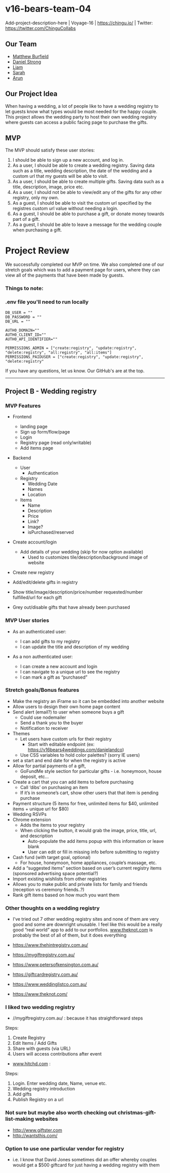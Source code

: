 # v16-bears-team-04
Add-project-description-here | Voyage-16 | https://chingu.io/ | Twitter: https://twitter.com/ChinguCollabs

## Our Team

- [Matthew Burfield](https://github.com/matthew-burfield)
- [Daniel Strong](https://github.com/dastrong)
- [Liam](https://github.com/Liam345)
- [Sarah](https://github.com/smellaphant)
- [Arun](https://github.com/ArunJose)

## Our Project Idea

When having a wedding, a lot of people like to have a wedding registry to let guests know what types would be most needed for the happy couple. This project allows the wedding party to host their own wedding registry where guests can access a public facing page to purchase the gifts.

## MVP

The MVP should satisfy these user stories:

1. I should be able to sign up a new account, and log in.
2. As a user, I should be able to create a wedding registry. Saving data such as a title, wedding description, the date of the wedding and a custom url that my guests will be able to visit.
3. As a user, I should be able to create multiple gifts. Saving data such as a title, description, image, price etc.
4. As a user, I should not be able to view/edit any of the gifts for any other registry, only my own.
5. As a guest, I should be able to visit the custom url specified by the registres custom url value without needing a login.
6. As a guest, I should be able to purchase a gift, or donate money towards part of a gift.
7. As a guest, I should be able to leave a message for the wedding couple when purchasing a gift.

# Project Review

We successfully completed our MVP on time. We also completed one of our stretch goals which was to add a payment page for users, where they can view all of the payments that have been made by guests.

### Things to note:


### .env file you'll need to run locally

```
DB_USER = ""
DB_PASSWORD = ""
DB_URL = ""

AUTH0_DOMAIN=""
AUTH0_CLIENT_ID=""
AUTH0_API_IDENTIFIER=""

PERMISSIONS_ADMIN = ["create:registry", "update:registry", "delete:registry", "all:registry", "all:items"]
PERMISSIONS_PAIDUSER = ["create:registry", "update:registry", "delete:registry"
```

If you have any questions, let us know. Our GitHub's are at the top.



_____________________




## Project B - Wedding registry

### MVP Features

- Frontend
    - landing page
    - Sign up form/flow/page
    - Login
    - Registry page (read only/writable)
    - Add items page
    
- Backend
    - User
        - Authentication
    - Registry
        - Wedding Date
        - Names
        - Location
    - Items
        - Name
        - Description
        - Price
        - Link?
        - Image?
        - isPurchased/reserved
    
- Create account/login
    - Add details of your wedding (skip for now option available)
        - Used to customizes tile/description/background image of website
- Create new registry
- Add/edit/delete gifts in registry
- Show title/image/description/price/number requested/number fulfilled/url for each gift
- Grey out/disable gifts that have already been purchased

### MVP User stories

- As an authenticated user:
    - I can add gifts to my registry
    - I can update the title and description of my wedding


- As a non authenticated user:
    - I can create a new account and login
    - I can navigate to a unique url to see the registry
    - I can mark a gift as “purchased”

### Stretch goals/Bonus features

- Make the registry an iFrame so it can be embedded into another website
- Allow users to design their own home page content
- Send alert (email?) to user when someone buys a gift
    - Could use nodemailer
    - Send a thank you to the buyer
    - Notification to receiver
- Themes
    - Let users have custom urls for their registry
        - Start with editable endpoint (ex: https://v16bears4weddings.com/danielandco)
    - Use CSS variables to hold color palettes? (sorry IE users)
- set a start and end date for when the registry is active
- Allow for partial payments of a gift,
    - GoFundMe style section for particular gifts - i.e. honeymoon, house deposit, etc…
- Create a cart that you can add items to before purchasing
    - Call ‘dibs’ on purchasing an item
    - If it’s in someone’s cart, show other users that that item is pending purchase
- Payment structure (5 items for free, unlimited items for $40, unlimited items + unique url for $80)
- Wedding RSVPs
- Chrome extension
    - Adds the items to your registry
    - When clicking the button, it would grab the image, price, title, url, and description
        - Auto-populate the add items popup with this information or leave blank
        - User can edit or fill in missing info before submitting to registry  
- Cash fund (with target goal, optional)
    - For house, honeymoon, home appliances, couple’s massage, etc.
- Add a “suggested items” section based on user’s current registry items (sponsored advertising space potential?)
- Import existing wishlists from other registries
- Allows you to make public and private lists for family and friends (reception vs ceremony friends..?) 
- Rank gift items based on how much you want them

### Other thoughts on a wedding registry

- I’ve tried out 7 other wedding registry sites and none of them are very good and some are downright unusable. I feel like this would be a really good “real world” app to add to our portfolios. www.theknot.com is probably the best of all of them, but it does everything


- https://www.thehintregistry.com.au/
- https://mygiftregistry.com.au/
- https://www.petersofkensington.com.au/
- https://giftcardregistry.com.au/
- https://www.weddinglistco.com.au/
- https://www.theknot.com/

### I liked two wedding registry 

-  //mygiftregistry.com.au/  : because it has straightforward steps

Steps:

1. Create Registry
2. Edit Items / Add Gifts
3. Share with guests (via URL)
4. Users will access contributions after event



- www.hitchd.com :

Steps:

1. Login. Enter wedding date, Name, venue etc.
2. Wedding registry introduction
3. Add gifts
4. Publish Registry on a url

### Not sure but maybe also worth checking out christmas-gift-list-making websites

- http://www.giftster.com
- http://wantsthis.com/


### Option to use one particular vendor for registry

- i.e. I know that David Jones sometimes did an offer whereby couples would get a $500 giftcard for just having a wedding registry with them
